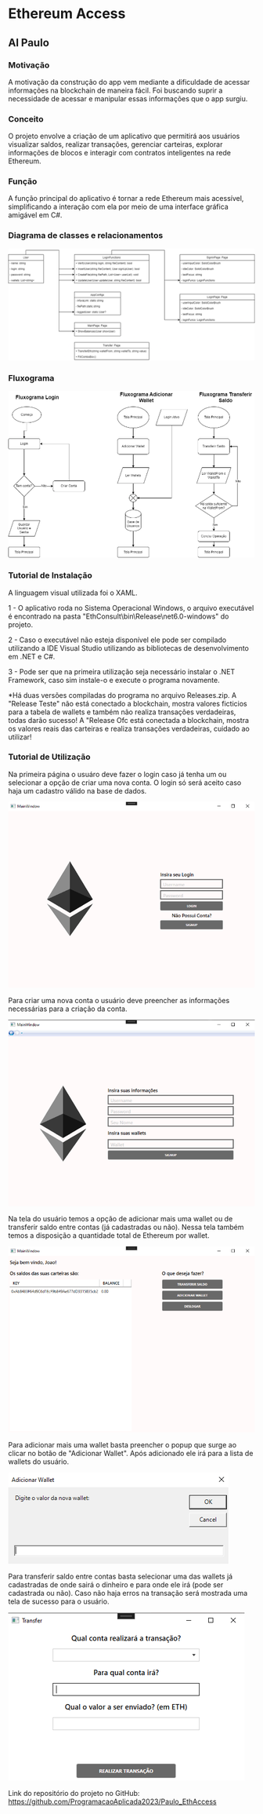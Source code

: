 # Ethereum Access
## Al Paulo

### Motivação
A motivação da construção do app vem mediante a dificuldade de acessar informações na blockchain de maneira fácil.
Foi buscando suprir a necessidade de acessar e manipular essas informações que o app surgiu.

### Conceito
O projeto envolve a criação de um aplicativo que permitirá aos usuários visualizar saldos, realizar transações, gerenciar carteiras, explorar informações de blocos e interagir com contratos inteligentes na rede Ethereum.

### Função
A função principal do aplicativo é tornar a rede Ethereum mais acessível, simplificando a interação com ela por meio de uma interface gráfica amigável em C#.

### Diagrama de classes e relacionamentos
![CLASS](DiagramaFluxograma/finalDiagram.png)

### Fluxograma
![CLASS](DiagramaFluxograma/Fluxograma.png)

### Tutorial de Instalação

A linguagem visual utilizada foi o XAML.

1 - O aplicativo roda no Sistema Operacional Windows, o arquivo executável é encontrado na pasta "EthConsult\bin\Release\net6.0-windows" do projeto.

2 - Caso o executável não esteja disponível ele pode ser compilado utilizando a IDE Visual Studio utilizando as bibliotecas de desenvolvimento em .NET e C#. 

3 - Pode ser que na primeira utilização seja necessário instalar o .NET Framework, caso sim instale-o e execute o programa novamente.

*Há duas versões compiladas do programa no arquivo Releases.zip.
A "Release Teste" não está conectado a blockchain, mostra valores ficticios para a tabela de wallets e também não realiza transações verdadeiras, todas darão sucesso!
A "Release Ofc está conectada a blockchain, mostra os valores reais das carteiras e realiza transações verdadeiras, cuidado ao utilizar!

### Tutorial de Utilização
Na primeira página o usuáro deve fazer o login caso já tenha um ou selecionar a opção de criar uma nova conta.
O login só será aceito caso haja um cadastro válido na base de dados.

![CLASS](Tutorial/Login.png)

Para criar uma nova conta o usuário deve preencher as informações necessárias para a criação da conta.

![CLASS](Tutorial/Cadastro.png)

Na tela do usuário temos a opção de adicionar mais uma wallet ou de transferir saldo entre contas (já cadastradas ou não).
Nessa tela também temos a disposição a quantidade total de Ethereum por wallet.

![CLASS](Tutorial/mainPage.png)

Para adicionar mais uma wallet basta preencher o popup que surge ao clicar no botão de "Adicionar Wallet".
Após adicionado ele irá para a lista de wallets do usuário.

![CLASS](Tutorial/addWallet.png)

Para transferir saldo entre contas basta selecionar uma das wallets já cadastradas de onde sairá o dinheiro e para onde ele irá (pode ser cadastrada ou não).
Caso não haja erros na transação será mostrada uma tela de sucesso para o usuário.

![CLASS](Tutorial/transferPage.png)

Link do repositório do projeto no GitHub: https://github.com/ProgramacaoAplicada2023/Paulo_EthAccess

